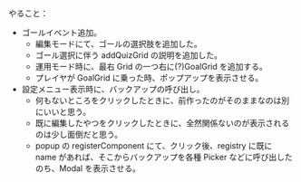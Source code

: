 やること：

- ゴールイベント追加。
  - 編集モードにて、ゴールの選択肢を追加した。
  - ゴール選択に伴う addQuizGrid の説明を追加した。
  - 運用モード時に、最右 Grid の一つ右に(?)GoalGrid を追加する。
  - プレイヤが GoalGrid に乗った時、ポップアップを表示させる。
- 設定メニュー表示時に、バックアップの呼び出し。
  - 何もないところをクリックしたときに、前作ったのがそのままなのは別にいいと思う。
  - 既に編集したやつをクリックしたときに、全然関係ないのが表示されるのは少し面倒だと思う。
  - popup の registerComponent にて、クリック後、registry に既に name があれば、そこからバックアップを各種 Picker などに呼び出したのち、Modal を表示させる。
